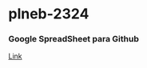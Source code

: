 # plneb-2324

### Google SpreadSheet para Github
[Link](https://docs.google.com/spreadsheets/d/1zWAB9O3gv3NR3tx63V2KM0u8Wtj2sZQSZex3toFbPPY/edit?usp=sharing)
